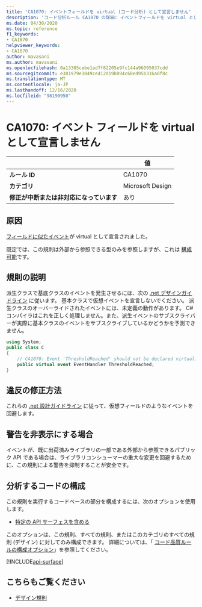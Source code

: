 ```yaml
---
title: 'CA1070: イベントフィールドを virtual (コード分析) として宣言しません'
description: 'コード分析ルール CA1070 の詳細: イベントフィールドを virtual として宣言しない'
ms.date: 04/30/2020
ms.topic: reference
f1_keywords:
- CA1070
helpviewer_keywords:
- CA1070
author: mavasani
ms.author: mavasani
ms.openlocfilehash: 0a13305cebe1ad7f82205e9fc144a96095037cdd
ms.sourcegitcommit: e301979e3049ce412d19b094c60ed95b316a8f8c
ms.translationtype: MT
ms.contentlocale: ja-JP
ms.lasthandoff: 12/16/2020
ms.locfileid: "98190950"
---
```

# <a name="ca1070-do-not-declare-event-fields-as-virtual"></a>CA1070: イベント フィールドを virtual として宣言しません

| | 値 |
|-|-|
| **ルール ID** |CA1070|
| **カテゴリ** |Microsoft Design|
| **修正が中断または非対応になっています** |あり|

## <a name="cause"></a>原因

[フィールドに似たイベント](../../../csharp/event-pattern.md#defining-and-raising-field-like-events)が virtual として宣言されました。

既定では、この規則は外部から参照できる型のみを参照しますが、これは [構成可能](#configure-code-to-analyze)です。

## <a name="rule-description"></a>規則の説明

派生クラスで基底クラスのイベントを発生させるには、次の [.net デザインガイドライン](../../../csharp/programming-guide/events/how-to-raise-base-class-events-in-derived-classes.md) に従います。 基本クラスで仮想イベントを宣言しないでください。 派生クラスのオーバーライドされたイベントには、未定義の動作があります。 C# コンパイラはこれを正しく処理しません。また、派生イベントのサブスクライバーが実際に基本クラスのイベントをサブスクライブしているかどうかを予測できません。

```csharp
using System;
public class C
{
    // CA1070: Event 'ThresholdReached' should not be declared virtual.
    public virtual event EventHandler ThresholdReached;
}
```

## <a name="how-to-fix-violations"></a>違反の修正方法

これらの [.net 設計ガイドライン](../../../csharp/programming-guide/events/how-to-raise-base-class-events-in-derived-classes.md) に従って、仮想フィールドのようなイベントを回避します。

## <a name="when-to-suppress-warnings"></a>警告を非表示にする場合

イベントが、既に出荷済みライブラリの一部である外部から参照できるパブリック API である場合は、ライブラリコンシューマーの重大な変更を回避するために、この規則による警告を抑制することが安全です。

## <a name="configure-code-to-analyze"></a>分析するコードの構成

この規則を実行するコードベースの部分を構成するには、次のオプションを使用します。

- [特定の API サーフェスを含める](#include-specific-api-surfaces)

このオプションは、この規則、すべての規則、またはこのカテゴリのすべての規則 (デザイン) に対してのみ構成できます。 詳細については、「 [コード品質ルールの構成オプション](../code-quality-rule-options.md)」を参照してください。

[!INCLUDE[api-surface](~/includes/code-analysis/api-surface.md)]

## <a name="see-also"></a>こちらもご覧ください

- [デザイン規則](design-warnings.md)
